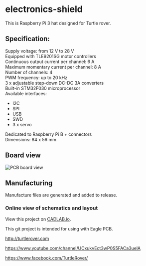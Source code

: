 
# electronics-shield
This is Raspberry Pi 3 hat designed for Turtle rover.  
## Specification:

Supply voltage: from 12 V to 28 V  
Equipped with TLE9201SG motor controllers  
Continuous output current per channel: 6 A  
Maximum momentary current per channel: 8 A  
Number of channels: 4  
PWM frequency: up to 20 kHz  
3 x adjustable step-down DC-DC 3A converters   
Built-in STM32F030 microprocessor  
Available interfaces:  
- I2C
- SPI
- USB
- SWD
- 3 x servo

Dedicated to Raspberry Pi B + connectors  
Dimensions: 84 x 56 mm

## Board view
![PCB board view](https://i.imgur.com/RVwgbJY.png)

## Manufacturing
Manufacture files are generated and added to release.

### Online view of schematics and layout
View this project on [CADLAB.io](https://cadlab.io/project/1250). 

This git project is intended for using with Eagle PCB.

http://turtlerover.com

https://www.youtube.com/channel/UCxukvEct3wP0S5FACa3uelA

https://www.facebook.com/TurtleRover/
